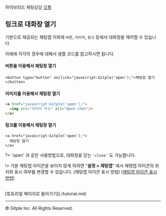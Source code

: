 하이브리드 채팅상담 [깃플](https://gitple.io)

## 링크로 대화창 열기

기본으로 제공되는 채팅앱 이외에 `버튼`, `이미지`, `링크` 등에서 대화창을 제어할 수 있습니다.

아래에 각각의 경우에 대해서 샘플 코드를 참고하시면 됩니다.


#### 버튼을 이용해서 채팅창 열기

```
<button type="button" onclick="javascript:Gitple('open');">채팅창 열기</button>
```

#### 이미지를 이용해서 채팅창 열기

```html
<a href="javascript:Gitple('open');">
  <img src="이미지 주소" alt="Open chat"/>
</a>
```

#### 링크를 이용해서 채팅창 열기

```
<a href="javascript:Gitple('open');">
  채팅창 열기
</a>
```

?> 'open' 과 같은 사용방법으로, 대화창을 닫는 `'close'` 도 가능합니다.

!> 기본 채팅앱 아이콘을 보이지 않게 하려면 "**설정 > 채팅앱**" 에서 채탱앱 아이콘의 위치와 표시 여부를 변경할 수 있습니다. (채팅앱 아이콘 표시 방법)
([채팅앱 아이콘 표시 방법](ws-settings-inapp.md))

<br>
[튜토리얼 페이지로 돌아가기](./tutorial.md)

---

© Gitple Inc. All Rights Reserved.
